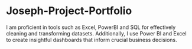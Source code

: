 # Joseph-Project-Portfolio
I am proficient in tools such as Excel, PowerBI and SQL for effectively cleaning and transforming datasets. Additionally, I use Power BI and Excel to create insightful dashboards that inform crucial business decisions.  
